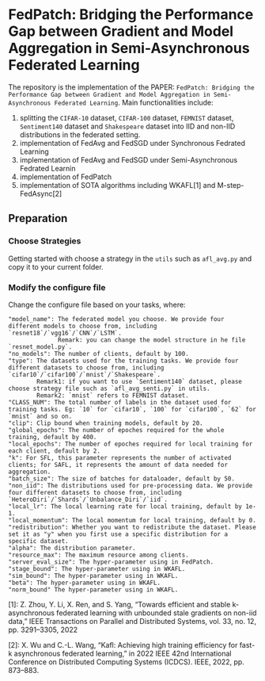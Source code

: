 # FedPatch: Bridging the Performance Gap between Gradient and Model Aggregation in Semi-Asynchronous Federated Learning

The repository is the implementation of the PAPER: `FedPatch: Bridging the Performance Gap between Gradient and Model Aggregation in Semi-Asynchronous Federated Learning`. 
Main functionalities include: 
1. splitting the `CIFAR-10` dataset, `CIFAR-100` dataset, `FEMNIST` dataset, `Sentiment140` dataset and `Shakespeare` dataset into IID and non-IID distributions in the federated setting.
2. implementation of FedAvg and FedSGD under Synchronous Fedrated Learning
3. implementation of FedAvg and FedSGD under Semi-Asynchronous Fedrated Learnin
4. implementation of FedPatch
5. implementation of SOTA algorithms including WKAFL[1] and M-step-FedAsync[2]

## Preparation
### Choose Strategies
Getting started with choose a strategy in the `utils` such as `afl_avg.py` and copy it to your current folder.
### Modify the configure file
Change the configure file based on your tasks, where:
```
"model_name": The federated model you choose. We provide four different models to choose from, including `resnet18`/`vgg16`/`CNN`/`LSTM`.
              Remark: you can change the model structure in he file `resnet_model.py`.
"no_models": The number of clients, default by 100.
"type": The datasets used for the training tasks. We provide four different datasets to choose from, including `cifar10`/`cifar100`/`mnist`/`Shakespeare`.
        Remark1: if you want to use `Sentiment140` dataset, please choose strategy file such as `afl_avg_senti.py` in utils.
        Remark2: `mnist` refers to FEMNIST dataset.
"CLASS_NUM": The total number of labels in the dataset used for training tasks. Eg: `10` for `cifar10`, `100` for `cifar100`, `62` for `mnist` and so on.
"clip": Clip bound when training models, default by 20.
"global_epochs": The number of epoches required for the whole training, default by 400.
"local_epochs": The number of epoches required for local training for each client, default by 2.
"k": For SFL, this parameter represents the number of activated clients; for SAFL, it represents the amount of data needed for aggregation.
"batch_size": The size of batches for dataloader, default by 50.
"non_iid": The distributions used for pre-processing data. We provide four different datasets to choose from, including `HeteroDiri`/`Shards`/`Unbalance_Diri`/`iid`.
"local_lr": The local learning rate for local training, default by 1e-1.
"local_momentum": The local momentum for local training, default by 0.
"redistribution": Whether you want to redistribute the dataset. Please set it as "y" when you first use a specific distribution for a specific dataset.
"alpha": The distribution parameter.
"resource_max": The maximum resource among clients.
"server_eval_size": The hyper-parameter using in FedPatch.
"stage_bound": The hyper-parameter using in WKAFL.
"sim_bound": The hyper-parameter using in WKAFL.
"beta": The hyper-parameter using in WKAFL.
"norm_bound" The hyper-parameter using in WKAFL.
```

[1]: Z. Zhou, Y. Li, X. Ren, and S. Yang, “Towards efficient and stable k-asynchronous federated learning with unbounded stale gradients on non-iid data,” IEEE Transactions on Parallel and Distributed Systems, vol. 33, no. 12, pp. 3291–3305, 2022

[2]: X. Wu and C.-L. Wang, “Kafl: Achieving high training efficiency for fast-k asynchronous federated learning,” in 2022 IEEE 42nd International Conference on Distributed Computing Systems (ICDCS). IEEE, 2022, pp. 873–883.
